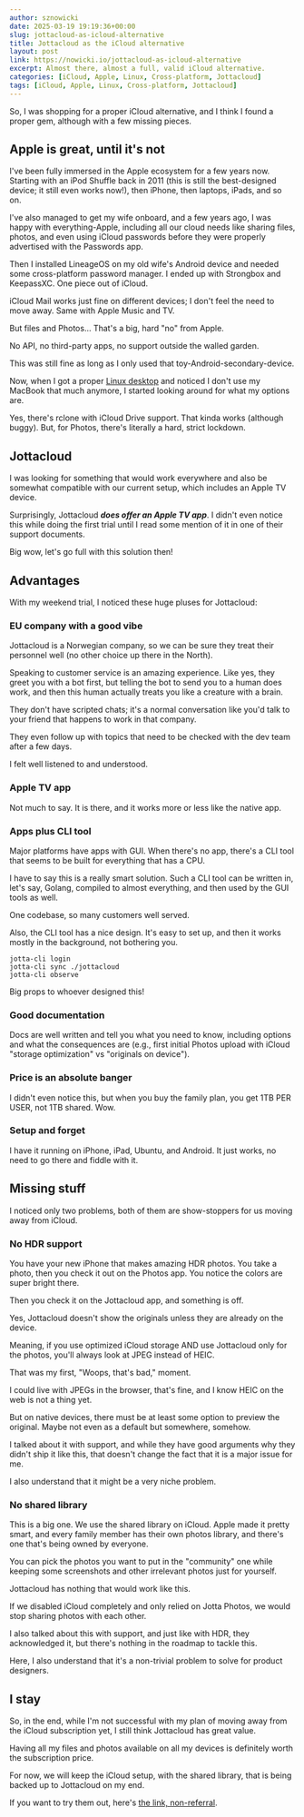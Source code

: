```yaml
---
author: sznowicki
date: 2025-03-19 19:19:36+00:00
slug: jottacloud-as-icloud-alternative
title: Jottacloud as the iCloud alternative
layout: post
link: https://nowicki.io/jottacloud-as-icloud-alternative
excerpt: Almost there, almost a full, valid iCloud alternative.
categories: [iCloud, Apple, Linux, Cross-platform, Jottacloud]
tags: [iCloud, Apple, Linux, Cross-platform, Jottacloud]
---
```


So, I was shopping for a proper iCloud alternative, and I think I found a proper gem, although with a few missing pieces.

## Apple is great, until it's not

I've been fully immersed in the Apple ecosystem for a few years now. Starting with an iPod Shuffle back in 2011 (this is still the best-designed device; it still even works now!), then iPhone, then laptops, iPads, and so on.

I've also managed to get my wife onboard, and a few years ago, I was happy with everything-Apple, including all our cloud needs like sharing files, photos, and even using iCloud passwords before they were properly advertised with the Passwords app.

Then I installed LineageOS on my old wife's Android device and needed some cross-platform password manager. I ended up with Strongbox and KeepassXC. One piece out of iCloud.

iCloud Mail works just fine on different devices; I don't feel the need to move away. Same with Apple Music and TV.

But files and Photos... That's a big, hard "no" from Apple.

No API, no third-party apps, no support outside the walled garden.

This was still fine as long as I only used that toy-Android-secondary-device.

Now, when I got a proper [Linux desktop](/apple-studio-display-on-linux-or-how-apple-sheep-moved-to-linux) and noticed I don't use my MacBook that much anymore, I started looking around for what my options are.

Yes, there's rclone with iCloud Drive support. That kinda works (although buggy). But, for Photos, there's literally a hard, strict lockdown.

## Jottacloud

I was looking for something that would work everywhere and also be somewhat compatible with our current setup, which includes an Apple TV device.

Surprisingly, Jottacloud ***does offer an Apple TV app***. I didn't even notice this while doing the first trial until I read some mention of it in one of their support documents.

Big wow, let's go full with this solution then!

## Advantages

With my weekend trial, I noticed these huge pluses for Jottacloud:

### EU company with a good vibe

Jottacloud is a Norwegian company, so we can be sure they treat their personnel well (no other choice up there in the North).

Speaking to customer service is an amazing experience. Like yes, they greet you with a bot first, but telling the bot to send you to a human does work, and then this human actually treats you like a creature with a brain.

They don't have scripted chats; it's a normal conversation like you'd talk to your friend that happens to work in that company.

They even follow up with topics that need to be checked with the dev team after a few days.

I felt well listened to and understood.

### Apple TV app

Not much to say. It is there, and it works more or less like the native app.

### Apps plus CLI tool

Major platforms have apps with GUI. When there's no app, there's a CLI tool that seems to be built for everything that has a CPU.

I have to say this is a really smart solution. Such a CLI tool can be written in, let's say, Golang, compiled to almost everything, and then used by the GUI tools as well.

One codebase, so many customers well served.

Also, the CLI tool has a nice design. It's easy to set up, and then it works mostly in the background, not bothering you.

```
jotta-cli login
jotta-cli sync ./jottacloud
jotta-cli observe
```

Big props to whoever designed this!

### Good documentation

Docs are well written and tell you what you need to know, including options and what the consequences are (e.g., first initial Photos upload with iCloud "storage optimization" vs "originals on device").

### Price is an absolute banger

I didn't even notice this, but when you buy the family plan, you get 1TB PER USER, not 1TB shared. Wow.

### Setup and forget

I have it running on iPhone, iPad, Ubuntu, and Android. It just works, no need to go there and fiddle with it.

## Missing stuff

I noticed only two problems, both of them are show-stoppers for us moving away from iCloud.

### No HDR support

You have your new iPhone that makes amazing HDR photos. You take a photo, then you check it out on the Photos app. You notice the colors are super bright there.

Then you check it on the Jottacloud app, and something is off.

Yes, Jottacloud doesn't show the originals unless they are already on the device.

Meaning, if you use optimized iCloud storage AND use Jottacloud only for the photos, you'll always look at JPEG instead of HEIC.

That was my first, "Woops, that's bad," moment.

I could live with JPEGs in the browser, that's fine, and I know HEIC on the web is not a thing yet.

But on native devices, there must be at least some option to preview the original. Maybe not even as a default but somewhere, somehow.

I talked about it with support, and while they have good arguments why they didn't ship it like this, that doesn't change the fact that it is a major issue for me.

I also understand that it might be a very niche problem.

### No shared library

This is a big one. We use the shared library on iCloud. Apple made it pretty smart, and every family member has their own photos library, and there's one that's being owned by everyone.

You can pick the photos you want to put in the "community" one while keeping some screenshots and other irrelevant photos just for yourself.

Jottacloud has nothing that would work like this.

If we disabled iCloud completely and only relied on Jotta Photos, we would stop sharing photos with each other.

I also talked about this with support, and just like with HDR, they acknowledged it, but there's nothing in the roadmap to tackle this.

Here, I also understand that it's a non-trivial problem to solve for product designers.

## I stay

So, in the end, while I'm not successful with my plan of moving away from the iCloud subscription yet, I still think Jottacloud has great value.

Having all my files and photos available on all my devices is definitely worth the subscription price.

For now, we will keep the iCloud setup, with the shared library, that is being backed up to Jottacloud on my end.

If you want to try them out, here's [the link, non-referral](https://jottacloud.com).
